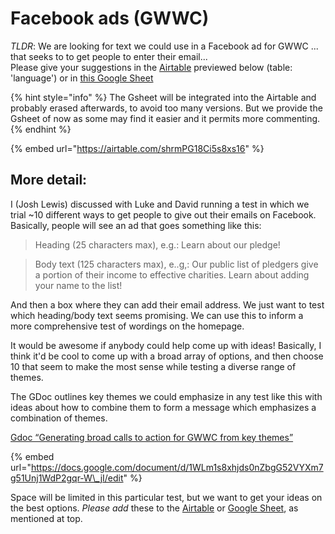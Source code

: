 # Facebook ads \(GWWC\)

_TLDR_: We are looking for  text we could use in a Facebook ad for GWWC ... that seeks to to get people to enter their email...  
Please give your suggestions in the [Airtable](https://airtable.com/tblABABr8FTKr9OlW/viwdP1nmc9nMwzRYp?blocks=hide) previewed below \(table: 'language'\) or in [this Google Sheet](https://docs.google.com/spreadsheets/d/14NjGg1EWRt9CtnDfZREc8oU-Z03rMarojWGsUGctdK0/edit#gid=0) 

{% hint style="info" %}
The Gsheet will be integrated into the Airtable and probably erased afterwards, to avoid too many versions. But we provide the Gsheet of now as some may find it easier and it permits more commenting.
{% endhint %}

{% embed url="https://airtable.com/shrmPG18Ci5s8xs16" %}

## **More detail:** 

I \(Josh Lewis\) discussed with Luke and David running a test in which we trial ~10 different ways to get people to give out their emails on Facebook. Basically, people will see an ad that goes something like this:

> Heading \(25 characters max\), e.g.: Learn about our pledge!

> Body text \(125 characters max\), e..g,: Our public list of pledgers give a portion of their income to effective charities. Learn about adding your name to the list!

And then a box where they can add their email address. We just want to test which heading/body text seems promising. We can use this to inform a more comprehensive test of wordings on the homepage.

It would be awesome if anybody could help come up with ideas! Basically, I think it'd be cool to come up with a broad array of options, and then choose 10 that seem to make the most sense while testing a diverse range of themes.  

The GDoc outlines  key themes we could emphasize in any test like this with ideas about how to combine them to form a message which emphasizes a combination of themes. 

[Gdoc “Generating broad calls to action for GWWC from key themes” ](https://docs.google.com/document/d/1WLm1s8xhjds0nZbgG52VYXm7g51Unj1WdP2gqr-W_jI/edit)

{% embed url="https://docs.google.com/document/d/1WLm1s8xhjds0nZbgG52VYXm7g51Unj1WdP2gqr-W\_jI/edit" %}



Space will be limited in this particular test, but we want to get your ideas on the best options. _Please add_  these to the [Airtable](https://airtable.com/tblABABr8FTKr9OlW/viwdP1nmc9nMwzRYp?blocks=hide) or [ Google Sheet](https://docs.google.com/spreadsheets/d/14NjGg1EWRt9CtnDfZREc8oU-Z03rMarojWGsUGctdK0/edit#gid=0), as mentioned at top. 



